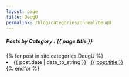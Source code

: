 ```yaml
---
layout: page
title: DeugU
permalink: /blog/categories/Unreal/DeugU
---
```


<h5> Posts by Category : {{ page.title }} </h5>

<div class="card">
{% for post in site.categories.DeugU %}
 <li class="category-posts"><span>{{ post.date | date_to_string }}</span> &nbsp; <a href="{{ post.url }}">{{ post.title }}</a></li>
{% endfor %}
</div>